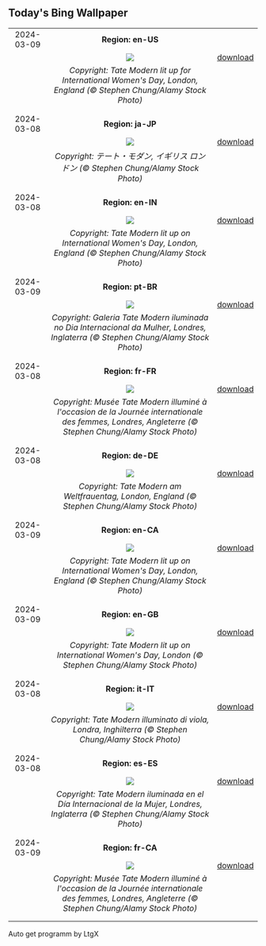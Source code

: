 ## Today's Bing Wallpaper
|      |      |      |
| :----: | :----: | :----: |
|2024-03-09|**Region: en-US**||
||![](https://www.bing.com/th?id=OHR.TateLightUp_EN-US0656439011_UHD.jpg&pid=hp&w=1152&h=648&rs=1&c=4)| [download](https://www.bing.com/th?id=OHR.TateLightUp_EN-US0656439011_UHD.jpg)|
||*Copyright: Tate Modern lit up for International Women's Day, London, England (© Stephen Chung/Alamy Stock Photo)*
||
|||
|2024-03-08|**Region: ja-JP**||
||![](https://www.bing.com/th?id=OHR.TateLightUp_JA-JP2160540676_UHD.jpg&pid=hp&w=1152&h=648&rs=1&c=4)| [download](https://www.bing.com/th?id=OHR.TateLightUp_JA-JP2160540676_UHD.jpg)|
||*Copyright: テート・モダン, イギリス ロンドン (© Stephen Chung/Alamy Stock Photo)*
||
|||
|2024-03-08|**Region: en-IN**||
||![](https://www.bing.com/th?id=OHR.TateLightUp_EN-IN0743144601_UHD.jpg&pid=hp&w=1152&h=648&rs=1&c=4)| [download](https://www.bing.com/th?id=OHR.TateLightUp_EN-IN0743144601_UHD.jpg)|
||*Copyright: Tate Modern lit up on International Women's Day, London, England (© Stephen Chung/Alamy Stock Photo)*
||
|||
|2024-03-09|**Region: pt-BR**||
||![](https://www.bing.com/th?id=OHR.TateLightUp_PT-BR7094951242_UHD.jpg&pid=hp&w=1152&h=648&rs=1&c=4)| [download](https://www.bing.com/th?id=OHR.TateLightUp_PT-BR7094951242_UHD.jpg)|
||*Copyright: Galeria Tate Modern iluminada no Dia Internacional da Mulher, Londres, Inglaterra (© Stephen Chung/Alamy Stock Photo)*
||
|||
|2024-03-08|**Region: fr-FR**||
||![](https://www.bing.com/th?id=OHR.TateLightUp_FR-FR0418217610_UHD.jpg&pid=hp&w=1152&h=648&rs=1&c=4)| [download](https://www.bing.com/th?id=OHR.TateLightUp_FR-FR0418217610_UHD.jpg)|
||*Copyright: Musée Tate Modern illuminé à l'occasion de la Journée internationale des femmes, Londres, Angleterre (© Stephen Chung/Alamy Stock Photo)*
||
|||
|2024-03-08|**Region: de-DE**||
||![](https://www.bing.com/th?id=OHR.TateLightUp_DE-DE4723592694_UHD.jpg&pid=hp&w=1152&h=648&rs=1&c=4)| [download](https://www.bing.com/th?id=OHR.TateLightUp_DE-DE4723592694_UHD.jpg)|
||*Copyright: Tate Modern am Weltfrauentag, London, England (© Stephen Chung/Alamy Stock Photo)*
||
|||
|2024-03-09|**Region: en-CA**||
||![](https://www.bing.com/th?id=OHR.TateLightUp_EN-CA4364910189_UHD.jpg&pid=hp&w=1152&h=648&rs=1&c=4)| [download](https://www.bing.com/th?id=OHR.TateLightUp_EN-CA4364910189_UHD.jpg)|
||*Copyright: Tate Modern lit up on International Women's Day, London, England (© Stephen Chung/Alamy Stock Photo)*
||
|||
|2024-03-09|**Region: en-GB**||
||![](https://www.bing.com/th?id=OHR.TateLightUp_EN-GB9793906084_UHD.jpg&pid=hp&w=1152&h=648&rs=1&c=4)| [download](https://www.bing.com/th?id=OHR.TateLightUp_EN-GB9793906084_UHD.jpg)|
||*Copyright: Tate Modern lit up on International Women's Day, London (© Stephen Chung/Alamy Stock Photo)*
||
|||
|2024-03-08|**Region: it-IT**||
||![](https://www.bing.com/th?id=OHR.TateLightUp_IT-IT9961329902_UHD.jpg&pid=hp&w=1152&h=648&rs=1&c=4)| [download](https://www.bing.com/th?id=OHR.TateLightUp_IT-IT9961329902_UHD.jpg)|
||*Copyright: Tate Modern illuminato di viola, Londra, Inghilterra (© Stephen Chung/Alamy Stock Photo)*
||
|||
|2024-03-08|**Region: es-ES**||
||![](https://www.bing.com/th?id=OHR.TateLightUp_ES-ES5015555147_UHD.jpg&pid=hp&w=1152&h=648&rs=1&c=4)| [download](https://www.bing.com/th?id=OHR.TateLightUp_ES-ES5015555147_UHD.jpg)|
||*Copyright: Tate Modern iluminada en el Día Internacional de la Mujer, Londres, Inglaterra (© Stephen Chung/Alamy Stock Photo)*
||
|||
|2024-03-09|**Region: fr-CA**||
||![](https://www.bing.com/th?id=OHR.TateLightUp_FR-CA0620263799_UHD.jpg&pid=hp&w=1152&h=648&rs=1&c=4)| [download](https://www.bing.com/th?id=OHR.TateLightUp_FR-CA0620263799_UHD.jpg)|
||*Copyright: Musée Tate Modern illuminé à l'occasion de la Journée internationale des femmes, Londres, Angleterre (© Stephen Chung/Alamy Stock Photo)*
||
|||

Auto get programm by LtgX
